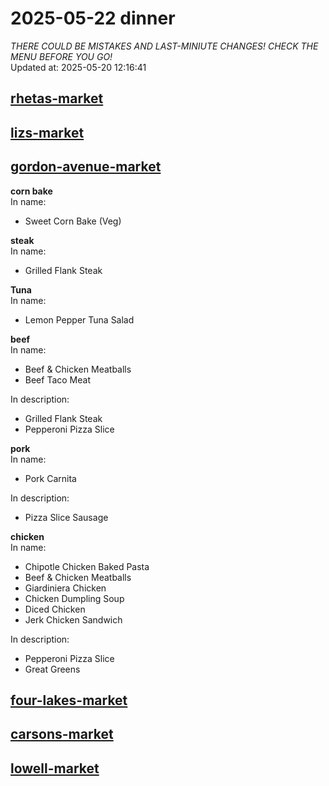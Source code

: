 # 2025-05-22 dinner  
*THERE COULD BE MISTAKES AND LAST-MINIUTE CHANGES! CHECK THE MENU BEFORE YOU GO!*  
Updated at: 2025-05-20 12:16:41  
## [rhetas-market](https://wisc-housingdining.nutrislice.com/menu/rhetas-market/dinner/2025-05-22)  
## [lizs-market](https://wisc-housingdining.nutrislice.com/menu/lizs-market/dinner/2025-05-22)  
## [gordon-avenue-market](https://wisc-housingdining.nutrislice.com/menu/gordon-avenue-market/dinner/2025-05-22)  
**corn bake**  
In name:   
 - Sweet Corn Bake (Veg)  
  
**steak**  
In name:   
 - Grilled Flank Steak  
  
**Tuna**  
In name:   
 - Lemon Pepper Tuna Salad  
  
**beef**  
In name:   
 - Beef & Chicken Meatballs  
 - Beef Taco Meat  
  
In description:   
 - Grilled Flank Steak  
 - Pepperoni Pizza Slice  
  
**pork**  
In name:   
 - Pork Carnita  
  
In description:   
 - Pizza Slice Sausage  
  
**chicken**  
In name:   
 - Chipotle Chicken Baked Pasta  
 - Beef & Chicken Meatballs  
 - Giardiniera Chicken  
 - Chicken Dumpling Soup  
 - Diced Chicken  
 - Jerk Chicken Sandwich  
  
In description:   
 - Pepperoni Pizza Slice  
 - Great Greens  
  
## [four-lakes-market](https://wisc-housingdining.nutrislice.com/menu/four-lakes-market/dinner/2025-05-22)  
## [carsons-market](https://wisc-housingdining.nutrislice.com/menu/carsons-market/dinner/2025-05-22)  
## [lowell-market](https://wisc-housingdining.nutrislice.com/menu/lowell-market/dinner/2025-05-22)  
  
